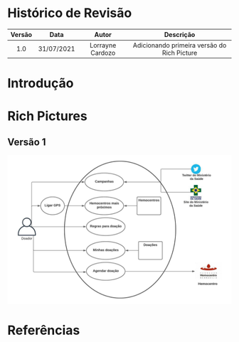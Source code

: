 # Histórico de Revisão
Versão | Data | Autor | Descrição
:-:|:-:|:-:|:-:
1.0 | 31/07/2021 | Lorrayne Cardozo | Adicionando primeira versão do Rich Picture

# Introdução


# Rich Pictures
## Versão 1
![RichPicture - Versão 1](../images/richPicture.jpeg)

# Referências
